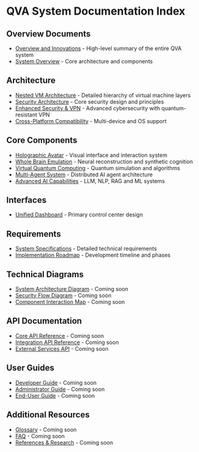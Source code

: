 # QVA System Documentation Index

## Overview Documents
- [Overview and Innovations](../overview_and_innovations.md) - High-level summary of the entire QVA system
- [System Overview](./architecture/system_overview.md) - Core architecture and components

## Architecture
- [Nested VM Architecture](./architecture/nested_vm_architecture.md) - Detailed hierarchy of virtual machine layers
- [Security Architecture](./architecture/security_architecture.md) - Core security design and principles
- [Enhanced Security & VPN](./architecture/enhanced_security_vpn.md) - Advanced cybersecurity with quantum-resistant VPN
- [Cross-Platform Compatibility](./architecture/cross_platform_compatibility.md) - Multi-device and OS support

## Core Components
- [Holographic Avatar](./components/holographic_avatar.md) - Visual interface and interaction system
- [Whole Brain Emulation](./components/whole_brain_emulation.md) - Neural reconstruction and synthetic cognition
- [Virtual Quantum Computing](./components/virtual_quantum_computing.md) - Quantum simulation and algorithms
- [Multi-Agent System](./components/multi_agent_system.md) - Distributed AI agent architecture
- [Advanced AI Capabilities](./components/advanced_ai_capabilities.md) - LLM, NLP, RAG and ML systems

## Interfaces
- [Unified Dashboard](./interfaces/unified_dashboard.md) - Primary control center design

## Requirements
- [System Specifications](./requirements/system_specifications.md) - Detailed technical requirements
- [Implementation Roadmap](./requirements/implementation_roadmap.md) - Development timeline and phases

## Technical Diagrams
- [System Architecture Diagram](#) - Coming soon
- [Security Flow Diagram](#) - Coming soon
- [Component Interaction Map](#) - Coming soon

## API Documentation
- [Core API Reference](#) - Coming soon
- [Integration API Reference](#) - Coming soon
- [External Services API](#) - Coming soon

## User Guides
- [Developer Guide](#) - Coming soon
- [Administrator Guide](#) - Coming soon
- [End-User Guide](#) - Coming soon

## Additional Resources
- [Glossary](#) - Coming soon
- [FAQ](#) - Coming soon
- [References & Research](#) - Coming soon
